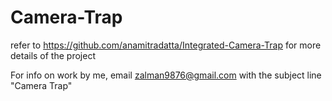 # Camera-Trap
refer to https://github.com/anamitradatta/Integrated-Camera-Trap for more details of the project

For info on work by me, email zalman9876@gmail.com with the subject line "Camera Trap"
